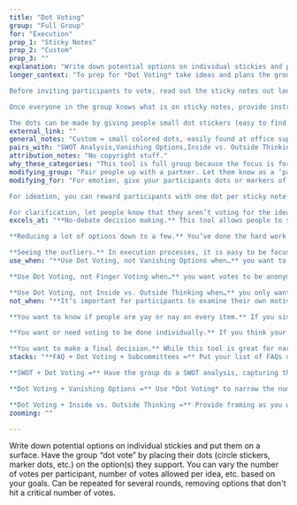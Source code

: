 ```yaml
---
title: "Dot Voting"
group: "Full Group"
for: "Execution"
prop_1: "Sticky Notes"
prop_2: "Custom"
prop_3: ""
explanation: "Write down potential options on individual stickies and put them on a surface. Have the group “dot vote” by placing their dots (circle stickers, marker dots, etc.) on the option(s) they support. You can vary the number of votes per participant, number of votes allowed per idea, etc. based on your goals. Can be repeated for several rounds, removing options that don\'t hit a critical number of votes."
longer_context: "To prep for *Dot Voting* take ideas and plans the group has identified they want to vote on and write them up on sticky notes, one idea per sticky note. Place these sticky notes in a place that is easily accessible for the group. Everyone will need to be able to see and to interact with the sticky notes. Writing with markers can help make the writing more bold and legible from a distance.

Before inviting participants to vote, read out the sticky notes out loud for everyone to hear (or ask a participant to volunteer to do this). You can do this in addition to having all the participants read the sticky notes before voting. Regardless of your method of review, do not have people begin voting until everyone has had a chance to review the sticky notes they’ll be voting on.

Once everyone in the group knows what is on sticky notes, provide instructions and rules for voting. The instructions and rules should include; (1) where people should place their dots (2) how many votes each person gets (3) how they can allocate their votes. For example, “Everyone is going to have the next few minutes to cast their votes, everyone has five votes. You can split these votes up between whatever number of sticky notes you would like or cast all of your votes for one sticky note. You’ll vote by placing your dot on the sticky note that you’re voting for.”

The dots can be made by giving people small dot stickers (easy to find at office supply stores) or by giving everyone a marker they can use to create a dot to cast their votes. "
external_link: ""
general_notes: "Custom = small colored dots, easily found at office supply stores, could use markers (and just color the dots) in a pinch"
pairs_with: "SWOT Analysis,Vanishing Options,Inside vs. Outside Thinking,Frequently Asked Questions"
attribution_notes: "No copyright stuff."
why_these_categories: "This tool is full group because the focus is for all group members to decide what ideas or plans to focus on, providing a structured and relatively quick way to hear everyone’s priorities among a large set of options. Dot Voting enables simple decision-making and a clear way for the group to direct future plans."
modifying_group: "Pair people up with a partner. Let them know as a ‘partner pair’ they have a certain number of votes to cast and that they need to decide together how to cast their votes. Give them 2-3 minutes to discuss how they want to allocate their votes, then ask for one member of each pair to go up and cast their votes."
modifying_for: "For emotion, give your participants dots or markers of several different colors, and create a bunch of emotion stickies (e.g., \"excited,\" \"nervous,\" \"angry,\" \"anxious,\" \"happy,\" \"content,\" \"regretful\"). Give the group a prompt, and ask them to put their (specified) color dot on the emotion that best describes how that prompt makes them feel. For example, \"Using your green dot, tell me how you feel about...\" Change the color and give another prompt. Repeat. After all the votes, note the different reactions to the different statements.

For ideation, you can reward participants with one dot per sticky note idea they generate for voting. If someone comes up with five ideas and gives you five stickies, they get five dots. Consider amending the rules to allow participants to put multiple dots on the ideas they love (to add more value to their extra dots). And be sure to decide beforehand whether or not you’ll let people vote on their own ideas (in general, we suggest you forbid this).

For clarification, let people know that they aren’t voting for the ideas that they want to advance, but for the ideas that they feel confused about or want more information about. So, in the end, the most voted idea shouldn’t be “the best one,” but the most ambiguous, unclear, or in need of explaining."
excels_at: "**No-debate decision making.** This tool allows people to simply vote without explanation. There is no talking (other than to read out the sticky notes) between participants which can be a relief when a lot of decision-making processes are conversation-heavy.

**Reducing a lot of options down to a few.** You’ve done the hard work of generating all the ideas, this card allows you to reduce those ideas down to just the ones that are worth keeping around.

**Seeing the outliers.** In execution processes, it is easy to be focused on what most of the group wants, but there are times when it’s important to know where are they outliers? What are things that only one person is thinking about or wanting? This tool allows you to assess the majority while also making it clear what is important to even just one participant in the room."
use_when: "**Use Dot Voting, not Vanishing Options when…** you want to be able to see the full spread of votes. Dot Voting allows you to see where the majority is, but also which items only had one or two votes.

**Use Dot Voting, not Finger Voting when…** you want votes to be anonymous. Dot Voting allows you to see everyone’s votes without seeing what each person is voting for.

**Use Dot Voting, not Inside vs. Outside Thinking when…** you only want to focus on the opinions of the people in the room speaking for themselves."
not_when: "**It’s important for participants to examine their own motivations.** In *Dot Voting* participants don’t have to share or even understand the motivations for their decisions. When it’s important for participants to have a clear understanding of their motivations and be able to share that thought process with others, we’d recommend *5 Why’s* instead.

**You want to know if people are yay or nay on every item.** If you simply need a “yes” or “no” on each idea from the group consider *Heads Down, Hands Up* instead.

**You want or need voting to be done individually.** If you think your group may be swayed by each other’s opinions or reluctant to vote for what they truly want in front of each other consider *Rank Order Voting* instead.

**You want to make a final decision.** While this tool is great for narrowing the options down, the amount of options on the table and the lack of conversation within the group about their votes makes it an unhelpful last step. Consider *Vanishing Options* or *What’s the MVP?* instead."
stacks: "**FAQ + Dot Voting + Subcommittees =** Put your list of FAQs up on a surface that is dot-vote-friendly. Allow all of your participants to cast their votes for questions that they want answers to (limit the votes to one or two per person), then break them into subcommittees to answer the questions that get the most votes.

**SWOT + Dot Voting =** Have the group do a SWOT analysis, capturing the different sections on individual sticky notes. After participants to vote on what strengths and opportunities they have identified are most important to them for the final project to incorporate.

**Dot Voting + Vanishing Options =** Use *Dot Voting* to narrow the number of ideas or plans on the table. Then with those few final options, use *Vanishing Options* to narrow the final ideas down to one.

**Dot Voting + Inside vs. Outside Thinking =** Provide framing as you would for *Inside vs. Outside Thinking* prompting the group to consider the options on the sticky notes from an “insider” and “outsider” viewpoints. Have participants vote using one color dots to vote from an “insider” perspective and use different color dots to cast votes from their “outsider” perspective."
zooming: ""

---
```


Write down potential options on individual stickies and put them on a surface. Have the group “dot vote” by placing their dots (circle stickers, marker dots, etc.) on the option(s) they support. You can vary the number of votes per participant, number of votes allowed per idea, etc. based on your goals. Can be repeated for several rounds, removing options that don't hit a critical number of votes.
